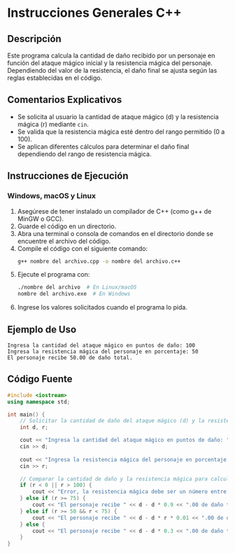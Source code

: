 # Instrucciones Generales C++

## Descripción
Este programa calcula la cantidad de daño recibido por un personaje en función del ataque mágico inicial y la resistencia mágica del personaje. Dependiendo del valor de la resistencia, el daño final se ajusta según las reglas establecidas en el código.

## Comentarios Explicativos
- Se solicita al usuario la cantidad de ataque mágico (d) y la resistencia mágica (r) mediante `cin`.
- Se valida que la resistencia mágica esté dentro del rango permitido (0 a 100).
- Se aplican diferentes cálculos para determinar el daño final dependiendo del rango de resistencia mágica.

## Instrucciones de Ejecución
### Windows, macOS y Linux
1. Asegúrese de tener instalado un compilador de C++ (como g++ de MinGW o GCC).
2. Guarde el código en un directorio.
3. Abra una terminal o consola de comandos en el directorio donde se encuentre el archivo del código.
4. Compile el código con el siguiente comando:
   ```sh
   g++ nombre del archivo.cpp -o nombre del archivo.c++
   ```
5. Ejecute el programa con:
   ```sh
   ./nombre del archivo  # En Linux/macOS
   nombre del archivo.exe  # En Windows
   ```
6. Ingrese los valores solicitados cuando el programa lo pida.

## Ejemplo de Uso
```
Ingresa la cantidad del ataque mágico en puntos de daño: 100
Ingresa la resistencia mágica del personaje en porcentaje: 50
El personaje recibe 50.00 de daño total.
```

## Código Fuente
```cpp
#include <iostream>
using namespace std;

int main() {
    // Solicitar la cantidad de daño del ataque mágico (d) y la resistencia mágica (r)
    int d, r;

    cout << "Ingresa la cantidad del ataque mágico en puntos de daño: ";
    cin >> d;
    
    cout << "Ingresa la resistencia mágica del personaje en porcentaje: ";
    cin >> r;

    // Comparar la cantidad de daño y la resistencia mágica para calcular el daño final
    if (r < 0 || r > 100) {
        cout << "Error, la resistencia mágica debe ser un número entre 0 y 100." << endl;
    } else if (r >= 75) {
        cout << "El personaje recibe " << d - d * 0.9 << ".00 de daño total." << endl;
    } else if (r >= 50 && r < 75) {
        cout << "El personaje recibe " << d - d * r * 0.01 << ".00 de daño total." << endl;
    } else {
        cout << "El personaje recibe " << d - d * 0.3 << ".00 de daño total." << endl;
    }
}
```
